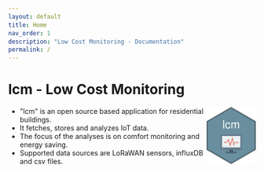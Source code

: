 ```yaml
---
layout: default
title: Home
nav_order: 1
description: "Low Cost Monitoring - Documentation"
permalink: /
---
```

# lcm - Low Cost Monitoring
<img src="https://github.com/hslu-ige-laes/lcm/raw/master/docs/assets/images/lcm.png" width="100" align="right" class="inline"/>

- "lcm" is an open source based application for residential buildings.
- It fetches, stores and analyzes IoT data.
- The focus of the analyses is on comfort monitoring and energy saving.
- Supported data sources are LoRaWAN sensors, influxDB and csv files.
